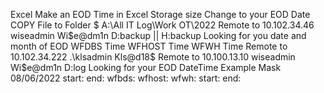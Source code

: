 Excel
Make an EOD Time in Excel
Storage size
Change to your EOD Date
COPY File to Folder
$ A:\All IT Log\Work OT\2022
Remote to 10.102.34.46
wiseadmin
Wi$e@dm1n
D:backup || H:backup
Looking for you date and month of EOD
WFDBS Time
WFHOST Time
WFWH Time
Remote to 10.102.34.222
.\klsadmin
Kls@d18$
Remote to 10.100.13.10
wiseadmin
Wi$e@dm1n
D:log
Looking for your EOD DateTime
Example Mask
08/06/2022
    start: 
    end: 
    wfbds: 
    wfhost:
    wfwh:
    start: 
    end: 

